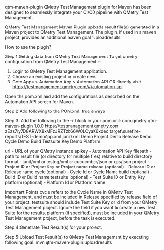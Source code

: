 qtm-maven-plugin
QMetry Test Management plugin for Maven has been designed to seamlessly integrate your CI/CD pipeline with QMetry Test Management.

QMetry Test Management Maven Plugin uploads result file(s) generated in a Maven project to QMetry Test Management. The plugin, if used in a maven project, provides an additional maven goal 'uploadresults'

How to use the plugin?

Step 1:Getting data from QMetry Test Management
To get qmetry configuration from QMetry Test Management :-

1) Login to QMetry Test Management application.
2) Choose an existing project or create new.
3) Goto Apps > Automation App > Automation API
OR directly visit https://testmanagement.qmetry.com/#/automation-api

Open the pom.xml and add the configurations as described on the Automation API screen for Maven. 

Step 2:Add following to the POM.xml:
<pluginRepositories>
    <pluginRepository>
        <id></id>
        <url></url>
        <snapshots>
            <enabled>true</enabled>
            <updatePolicy>always</updatePolicy>
        </snapshots>
    </pluginRepository>
</pluginRepositories>

Step 3: Add the following to the <build> -> <plugins> block in your pom.xml:
<plugin>
	<groupId>com.qmetry</groupId>
	<artifactId>qtm-maven-plugin</artifactId>
	<version>1.0.0</version>
	<configuration>
		<url>https://testmanagement.qmetry.com</url>
		<apikey>zEzs7iy7D8ARWX8xMFzJRZTzb66W0LCyaK6xdec</apikey>
		<filepath>target\surefire-reports\TEST-demoApp.xml</filepath>
		<format>junit/xml</format>
		<project>Demo Project</project>
		<release>Demo Release</release>
		<cycle>Demo Cycle</cycle>
		<build>Demo Build</build>
		<testsuite>Testsuite Key</testsuite>
		<platform>Demo Platform</platform>	
	</configuration>
</plugin>

url - URL of your QMetry instance
apikey - Automation API Key
filepath - path to result file (or directory for multiple files) relative to build directory
format - junit/xml or testng/xml or cucucmber/json or qas/json
project - Project ID or Project Key or Project name
release (optional) - Release ID or Release name
cycle (optional) - Cycle Id or Cycle Name
build (optional) - Build ID or Build name
testsuite (optional) - Test Suite ID or Entity Key
platform (optional) - Platform Id or Platform Name

Important Points
cycle refers to the Cycle Name in QMetry Test Management, and must be included in Release specified by release field of your project.
testsuite should include Test Suite Key or Id from your QMetry Test Management project. Ignore the field if you want to create a new Test Suite for the results.
platform (if specified), must be included in your QMetry Test Management project, before the task is executed.

Step 4:Genetrate Test Result(s) for your project.

Step 5:Upload Test Result(s) to QMetry Test Management by executing following goal:
mvn qtm-maven-plugin:uploadresults 